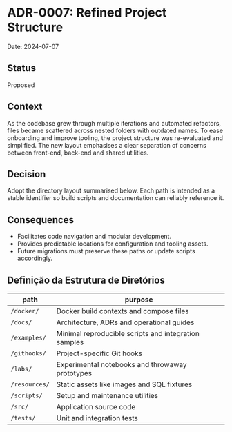 # ADR-0007: Refined Project Structure

Date: 2024-07-07

## Status

Proposed

## Context

As the codebase grew through multiple iterations and automated refactors, files became scattered across nested folders with outdated names. To ease onboarding and improve tooling, the project structure was re-evaluated and simplified. The new layout emphasises a clear separation of concerns between front-end, back-end and shared utilities.

## Decision

Adopt the directory layout summarised below. Each path is intended as a stable identifier so build scripts and documentation can reliably reference it.

## Consequences

* Facilitates code navigation and modular development.
* Provides predictable locations for configuration and tooling assets.
* Future migrations must preserve these paths or update scripts accordingly.

## Definição da Estrutura de Diretórios

| path | purpose |
| ---- | ------- |
| `/docker/` | Docker build contexts and compose files |
| `/docs/` | Architecture, ADRs and operational guides |
| `/examples/` | Minimal reproducible scripts and integration samples |
| `/githooks/` | Project-specific Git hooks |
| `/labs/` | Experimental notebooks and throwaway prototypes |
| `/resources/` | Static assets like images and SQL fixtures |
| `/scripts/` | Setup and maintenance utilities |
| `/src/` | Application source code |
| `/tests/` | Unit and integration tests |
